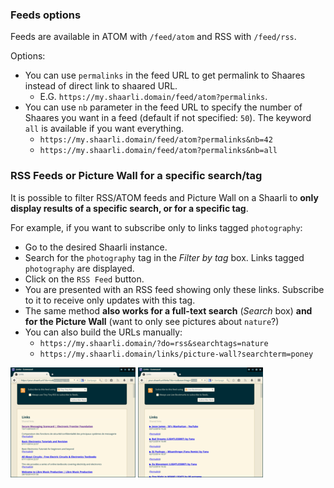 ### Feeds options

Feeds are available in ATOM with `/feed/atom` and RSS with `/feed/rss`.

Options:

- You can use `permalinks` in the feed URL to get permalink to Shaares instead of direct link to shaared URL.
    - E.G. `https://my.shaarli.domain/feed/atom?permalinks`.
- You can use `nb` parameter in the feed URL to specify the number of Shaares you want in a feed (default if not specified: `50`). The keyword `all` is available if you want everything.
    - `https://my.shaarli.domain/feed/atom?permalinks&nb=42`
    - `https://my.shaarli.domain/feed/atom?permalinks&nb=all`

### RSS Feeds or Picture Wall for a specific search/tag

It is possible to filter RSS/ATOM feeds and Picture Wall on a Shaarli to **only display results of a specific search, or for a specific tag**.

For example, if you want to subscribe only to links tagged `photography`:

- Go to the desired Shaarli instance.
- Search for the `photography` tag in the _Filter by tag_ box. Links tagged `photography` are displayed.
- Click on the `RSS Feed` button.
- You are presented with an RSS feed showing only these links. Subscribe to it to receive only updates with this tag.
- The same method **also works for a full-text search** (_Search_ box) **and for the Picture Wall** (want to only see pictures about `nature`?)
- You can also build the URLs manually:
    - `https://my.shaarli.domain/?do=rss&searchtags=nature`
    - `https://my.shaarli.domain/links/picture-wall?searchterm=poney`

![](images/rss-filter-1.png) ![](images/rss-filter-2.png)

